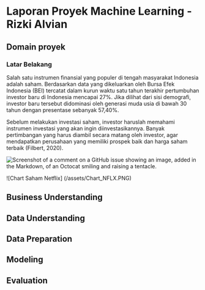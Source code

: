 # Laporan Proyek Machine Learning - Rizki Alvian

## Domain proyek
### Latar Belakang
Salah satu instrumen finansial yang populer di tengah masyarakat Indonesia adalah saham. Berdasarkan data yang dikeluarkan oleh Bursa Efek Indonesia (BEI) tercatat dalam kurun waktu satu tahun terakhir pertumbuhan investor baru di Indonesia mencapai 27%. Jika dilihat dari sisi demografi, investor baru tersebut didominasi oleh generasi muda usia di bawah 30 tahun dengan presentase sebanyak 57,40%.

Sebelum melakukan investasi saham, investor haruslah memahami instrumen investasi yang akan ingin diinvestasikannya. Banyak pertimbangan yang harus diambil secara matang oleh investor, agar mendapatkan perusahaan yang memiliki prospek baik dan harga saham terbaik (Filbert, 2020).

![Screenshot of a comment on a GitHub issue showing an image, added in the Markdown, of an Octocat smiling and raising a tentacle.](https://myoctocat.com/assets/images/base-octocat.svg)

![Chart Saham Netflix]
(/assets/Chart_NFLX.PNG)

## Business Understanding

## Data Understanding

## Data Preparation

## Modeling

## Evaluation
